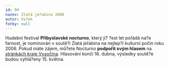 ```yaml
---
id: 94
nazev: Zlatá jeřabina 2006
autor: Va?ek
fotky: null
---
```

Hudební festival <strong>Přibyslavské nocturno</strong>, který ji? ?est let pořádá na?e farnost, je nominován v soutě?i Zlatá jeřabina na nejlep?í kulturní počin roku 2006. Pokud máte zájem, mů?ete Nocturno <strong>podpořit svým hlasem</strong> na <a href="http://extranet.kr-vysocina.cz/zlata-jerabina/index_2006.php">stránkách kraje Vysočina</a>. Hlasování končí 16. dubna, výsledky soutě?e budou vyhlá?eny 15. května.
